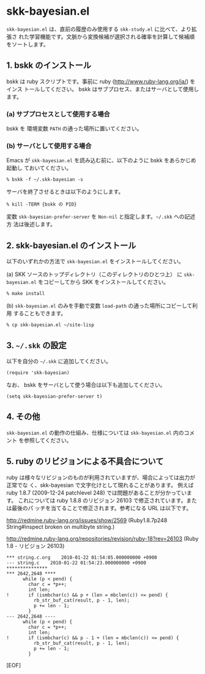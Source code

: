 skk-bayesian.el
===============

`skk-bayesian.el` は、直前の履歴のみ使用する `skk-study.el` に比べて、より拡張さ
れた学習機能です。文脈から変換候補が選択される確率を計算して候補順をソートします。

## 1. bskk のインストール

bskk は ruby スクリプトです。事前に ruby (http://www.ruby-lang.org/ja/) をインス
トールしてください。 bskk はサブプロセス、またはサーバとして使用します。

### (a) サブプロセスとして使用する場合

bskk を 環境変数 `PATH` の通った場所に置いてください。

### (b) サーバとして使用する場合

Emacs が `skk-bayesian.el` を読み込む前に、以下のように bskk をあらかじめ起動し
ておいてください。

    % bskk -f ~/.skk-bayesian -s

サーバを終了させるときは以下のようにします。

    % kill -TERM {bskk の PID}
       
変数 `skk-bayesian-prefer-server` を `Non-nil` と指定します。`~/.skk` への記述方
法は後述します。

## 2. skk-bayesian.el のインストール

以下のいずれかの方法で `skk-bayesian.el` をインストールしてください。

(a) SKK ソースのトップディレクトリ（このディレクトリのひとつ上）
に `skk-bayesian.el` をコピーしてから SKK をインストールしてください。

    % make install

(b) `skk-bayesian.el` のみを手動で変数 `load-path` の通った場所にコピーして利用
することもできます。

    % cp skk-bayesian.el ~/site-lisp

## 3. `~/.skk` の設定

以下を自分の `~/.skk` に追加してください。

    (require 'skk-bayesian)

なお、 bskk をサーバとして使う場合は以下も追加してください。

    (setq skk-bayesian-prefer-server t)

## 4. その他

`skk-bayesian.el` の動作の仕組み、仕様については `skk-bayesian.el` 内のコメント
を参照してください。

## 5. ruby のリビジョンによる不具合について

ruby は様々なリビジョンのものが利用されていますが、場合によっては出力が正常でな
く、skk-bayesian で文字化けとして現れることがあります。
例えば ruby 1.8.7 (2009-12-24 patchlevel 248) では問題があることが分かっています。
これについては ruby 1.8.8 のリビジョン 26103 で修正されています。または最後のパ
ッチを当てることで修正されます。参考になる URL は以下です。

   http://redmine.ruby-lang.org/issues/show/2569
   (Ruby1.8.7p248 String#inspect broken on multibyte string.)

   http://redmine.ruby-lang.org/repositories/revision/ruby-18?rev=26103
   (Ruby 1.8 - リビジョン 26103)

    *** string.c.org	2010-01-22 01:54:05.000000000 +0900
    --- string.c	2010-01-22 01:54:23.000000000 +0900
    ***************
    *** 2642,2648 ****
          while (p < pend) {
            char c = *p++;
            int len;
    !       if (ismbchar(c) && p + (len = mbclen(c)) <= pend) {
              rb_str_buf_cat(result, p - 1, len);
              p += len - 1;
            }
    --- 2642,2648 ----
          while (p < pend) {
            char c = *p++;
            int len;
    !       if (ismbchar(c) && p - 1 + (len = mbclen(c)) <= pend) {
              rb_str_buf_cat(result, p - 1, len);
              p += len - 1;
            }

[EOF]
